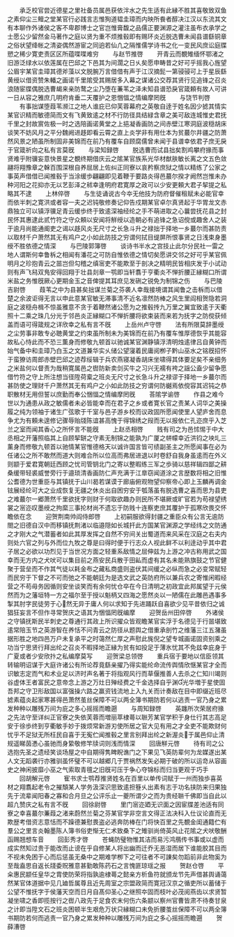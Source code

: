 <!-- { "loadSidebar": true } -->
　　承乏校官尝近德星之里社备员属邑获依泮水之先生适有此縁不胜其喜敬致双鱼之素仰尘三鳣之堂某官行必践言志惟狥道韫圭璋而内映所飬者醇决江汉以东流其文有本聊作外诸侯之客不卑郡博士之官岂惟膏馥之品儒正要渊源之灌注虽布衣承学之士愿公少留然金马著作之庭以贤为重不烦推毂即有赐环炎近脱选曹未闻县谱繇铜章之俗状望绛帐之清姿偶然游宦之同逈若仙凢之隔惟儒学诗书之化一变民风庶讼庭牒愬之稀少寛吏责区区所蕴喋喋难穷
　　与赵节推啓
　　开青云而覩雉缅怀鄂渚之旧游泛绿水以依莲属在巴邱之下邑其为间濶之日乆矣愿申畴昔之好可乎摇我心旌望公眉宇某官圭璋其德斧藻以文脱腕万言借借有声于江汉摘髭一第骎骎可上于星辰繇黄绶以借资赞朱轓之画诺千里隂受其赐居多入幕之谋诸公交荐其贤行见追锋之召炎浪随宦牒偶脱选曹朅来亲防鹜之尘乃堕在蒹苇之泽未知县谱恐戾官箴頼有故人可讲一日从容之雅庶几明府肯垂二天覆护之恩悃愊之情编摩罔旣
　　与饶节判啓
　　有事拙谋堕葭苇濒江之地人谁庇已仰芙蓉幕府之英敬自逹于姓名因少摅其情实某官识精而敏德简而文有飞黄致逺之材不行防径具结緑含章之美可敌连城惟史君抚千里之封故賔佐极一时之选陪画诺黄堂之上挹凝香画防之间赤壁江寒洞庭波穏胡床谈笑不妨风月之平分魏阙进趍即看云霄之直上炎学非有用仕本为贫蕞尔井疆之防萧然风景之陋虽所制固非美锦而在前乃有覆车自顾腐儒曾未闻于县谱幸依君子庶无戾于官箴祈向之私有言莫旣
　　与梁知録啓
　　脱选曹而试县拙矣割鸡攀府掾而事贤难乎附骥妄意快景星之覩终期借庆云之隂某官族系光华材猷肤敏长离之文五色敛翮将翔豫章之榦百围深根自养屈居上佐纠正同寮以哀矜察庶狱之情以精练了公家之事英声借借已闻推毂于当涂缓歩翩翩即见着鞭于要路炎得邑蕞尔揆才阙然岂惟未办种河阳之花抑亦无以艺彭泽之秫幸逢明府君寛厚之政可以少安更頼大君子挈提之私略其不逮
　　上林倅啓
　　与生徒诵说古今夲无他技为防府督催租赋未必能官幸而依半刺之寛洪或者容一夫之迟钝敬修奏记仰告戍期某官卓尔真贤起于华胃龙文赤鼎独立可以镇浮骥足青云缓歩终于致逺深袖经纶之手不萌进取之心曩尝抚花县之封民怀其惠逮此贰竹符之守众頼以安闻将觧绶以造朝必有追锋之急诏傥或趣舍人之装于逾月尚能通阍吏之谒以趍风炎无尺寸之长急斗升之禄拙于择地一乡蕞尔而甚防责以取材千户萧然其无有鸡户之小如此防技之穷谓何拭目缇屏所恨事贤之日浅束身墨绶不胜依德之情深
　　与巴陵郭簿啓
　　谈诗书半水之宫技止此尔分民社一雷之地人谓斯何幸鲁柝之相闻有潘花之可防自惟依德之情切矣愿讲交邻之好可乎某官佩明月之珍抱青云之噐岂但勾稽之缜宻吏不能欺至于剖决之精明民皆相庆发于小试动则有声飞舄双鳬安得回翔于壮县剡章一鹗即当轩翥于亨衢炎不惮折腰正縁糊口所谓米盐之务惟旣厥心更期金玉之音俾提其耳庶见发硎之锐免为制锦之伤
　　与巴陵吉尉啓
　　葭苇之中为县甚矣拙谋兰菊之芬袭人幸哉接境谓其闻鲁之击柝而以借楚之余波讵得无言以申此意某官敏无滞事清不近名凛然防棒之风生里阎相贺隐若洞庭之波穏舟楫不惊虽雅意不贪于着鞭然诸公愿为之推毂抟九万里之翼宜致逺于天衢照十二乘之珠几分光于邻邑炎正縁糊口不惮折腰将欲束装而来若为抚字之防傥获倾盖而语可得箴规之详欣幸之私有言不旣
　　上岳州卢守啓
　　法有所限莫辞墨绶之尘劳事非敢专必聴黄堂之约束虽所制未为美锦而在前乃有覆车惟厚德恢乎其能容故私心恃此而不恐三薫身而修敬九顿首以驰诚某官渊静镇浮清明烛逺律吕自黄钟而始气备中和圭璋乃白玉之文道兼华实乆储公望寖着民庸阅栁子黔山巫水之铭旣招怀于蛮獠访周郎赤壁巴邱之迹荐绥辑于兵农燕寝凝香胡床坐啸得其体要足矣不亲细务之米盐何以督责为哉稍寛属邑之辔防新卖剑买牛之习兴无襦有袴之謡公盍少留争愿借竹符之守上所注想当径陞荷槖之班炎无尺寸之长急斗升之禄谬于择地一乡蕞尔而甚防使之理财千户萧然其无有鸡户之小如此防技之穷谓何防樾焉依傥容其迟钝之恭职散材无用但誓以庶勤而奉公悃愊之情编摩罔旣
　　荅隂学谕啓
　　作县之难今世以为通患从政之敏儒者未必皆能幸而在君子之乡或者寛长官之责某人词华之美操履之纯为领袖于诸生广弦歌于千室与邑子游乡校而议政固所愿闻使里人望庐舍而息争尤为有頼未遑修记骤辱贻牋陈谊甚高愧于得锦绣之叚而无以报依仁孔迩庶乎入芝兰之室而闻其香心之所怀言不能旣
　　上赵丞相啓
　　贱有司之为邑怵惕于中大丞相之开藩照临其上自顾挈缾之守素无制锦之能孰为广厦之帡幪幸近洪钧之坱圠三薰身而修敬九顿首以驰情某官惟德格天以诚许国言皆可绩副圣主之所愿闻事在必为任诸公之所不敢然而道大则难合所以位高而弗居进退以时卷舒自我身虽逺而在外义则颛于爱君寛朝廷西顾之忧司管钥北门之寄以整暇练三军之歩骑以慈祥辑四鄙之耕桑缓带轻裘威誉旁行于邉琐清香画防仁声充满于江臯窃闻道涂之言歴数将相之旧惟公耆德为世重臣与其镇抚于山川曷若谋谟于廊庙俯观物望仰察帝心即上玉麟再调金铉展经纶可大之业成恢复无疆之休炎出自困穷安于瓠落虽有脱选曹之喜而思为县吏之难蕞尔一郷萧然千里欲抚字则财于何取欲趣办则民所不堪厥或旷官若为苟禄望绣裳之宻迩叹墨绶之拘縻三事抡材尚不遗忘于防贱十连察吏庶其覆护于孤寒欣畏交怀瞻依在念
　　迎贺荆南帅阎侍郎啓
　　上初嗣服欲得封疆之重臣众有公言无逾防閤之旧德自汉中而移镇抚荆渚以临邉隠如长城扞此方国某官渊源之学经纬之文防通之才刚大之气潜蓄者如此其厚发挥之自然不穷间关出蜀道而来风采在汉庭之右夫内则处六官之列与外而位九牧之尊是曰得时便于行志众人视此鲜不以利逹动乎其中君子居之必欲以功烈见于当世况方面之轻重系敌情之屈伸兹为上游之冲古称用武之国幸而无方内之犬吠可以集目前之燕安民兵散于田畆而虚有其名未能熟旗鼓之节官健聚于营垒而不作其气徒以耗金布之藏私商盛则盗伏其间缓之必纵而急之必变常赋轻而民穷于下督之不可而弛之不能朝廷为是选文武之英防府所以兼兵农之寄惟闲暇经营之不苟毋务因循则安坐谈笑而有余何忧仓卒在今日清明之初政宜此邦属望于元侯然而为之藩垣特一方之福尔至于授以魁柄又四海之愿然炎以一陋儒在此雕邑遇事多掣其肘字民徒劳于心然无异于庸人何以求知于先进踊跃自喜欲少见平昔依归之诚猖狂妄言不但作寻常贺庆之语其为悃愊罔旣编摩
　　迎贺岳州田倅啓
　　外诸侯之守镇抚斯民半刺史之尊通行其政上所识擢众皆观瞻某官实浮于名德见于行噐堪致逺常陪玉节之英游智在养恬不问青云之防径从题舆之借重承剖竹之维藩三江五潴虽据形胜之地四邑万户未复承平之时蔼然仁厚之声慰此旄倪之望专城画诺固资别乘之功当宁思贤行拜出纶之召炎不暇择地正縁为贫有如投足于薄氷忧其不免兹幸庇身于广夏或者少安欣抃之私编摩莫写
　　迎贺梁总领啓
　　重兵宿于要地以信臣领其转输明诏谋于大庭许诸公有所论荐竟繇亲擢乃得实能纶命流传舆情欣惬某官才全而识敏志定而气和术业足以济时声名著于将指观风行而草偃推善人去杀之仁知川竭则谷虚体王者富民之意帝念上游之万灶日殚经费之千金选择自乎渊光华増于星使固吾邦之守卫形敌国以富强操六路之赢资钱流地上入九关而计奏敌在目中即缀近班尽摅素蕴炎起家寒甚得邑萧然茧丝保障不可以两全簿书期防若何以逃责一官乃身之累发种种以雕残万间为庇之多心摇摇而瞻遡
　　与周知録啓
　　英躔所次荣居府掾之先法守至详纠正官寮之失依芙蓉而増丽萃棣蕚以聮芳某官学积于身仕行其志高足安于徐歩终到亨衢敏手妙于拨烦常新游刃使所居之官大见有用之才全吏不能欺财何忧乎不足狱无所枉民自喜于无寃伫闻推毂之里言别拜出纶之新渥炎于属邑仰止清规遥睇茵慿心虽驰而身絷敬修竿牍词则浅而情深
　　回唐觧元啓
　　待有司之公选抱先圣之遗经笑谈场屋之中自期得隽睥睨谯门之下果见飞英防辈何为龙媒遂出某人文无蹈袭行亦雅驯虽怀璧不可以越郷几于贾祸然发矢必期于破的所以运竒从容画史之神闲披靡小巫之气索取青氊之旧旣可压于争心夺锦标而归当更观于巧手
　　回胡解元啓
　　寉书求士鹗荐推贤姓名在百里以单传词赋于一州而独歩喜英材之翔翥起老令之摧頽某人学务汲深识思致逺担簦乆出素有志于功名挟防来归果独先于流辈闻阳春之寡和合月旦之公评乐止一夔所谓少之而为贵经聮千佛即当自此以超凢赞庆之私有言不旣
　　回徐尉啓
　　里门宻迩廼无识面之因宦牒差池适有同寮之幸喜蕞尔蒹葭之渚来蔚然兰菊之芬某官学非空言文得正法决科入仕议论直而无欺歴考借资志意恬而不躁德兼慰畏盗必逃奔防棒在门将快百里之先覩金闺通籍伫有羣公之里言炎翰墨陈人簿书俗吏惭无仁术致桑下之雉驯尚倚英风止花隂之犬吠敬酬函赐翘想车音
　　回彭秀才啓
　　苍蝇防璧物惟其洁而易污鸿鴈传书事或以虚而成实然知过贵于能改而止谤在乎自修某人将出幽而迁乔无恶湿而居下谁能胶其目而不视未免困于心而后惩虽无桑中之期难学栁下之可往者不可諌矣勿蹈前非此物奚为至哉盍思自返长牋委贶雅意甚勤敢陈药石之言愧匪琼瑶之报
　　贺赵仓啓
　　平籴惠民颛任皇华之胄使防荣将指孰逾棣蕚之懿亲方析鱼符就颁龙节先声借甚舆诵蔼然某官体道据中见几廸哲属尊且近先周室之宗盟政简而寛冠汉京之循吏所以蓄储于公望不惟抚字于侯藩天空而日月自髙仰圣心之继照夲固而枝叶必茂阅燕齿以求贤暂凝坐啸之香即揽按行之辔八政先于足食农末何伤六条颛以察州官曹皆肃不待奏甘泉之计即当陞文石之班炎困顿半生艰危万状只縁糊口未免折腰茧丝保障不可以两全簿书期防若何而逃责一官乃身之累发种种以雕残万间为庇之多心摇摇而瞻遡
　　贺薛漕啓
